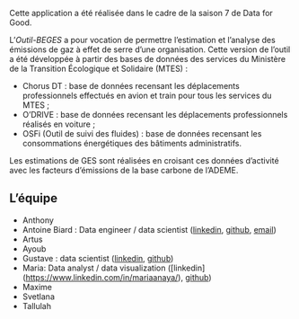 Cette application a été réalisée dans le cadre de la saison 7 de Data for Good.

L’*Outil-BEGES* a pour vocation de permettre l’estimation et l’analyse des émissions de gaz à effet de serre d’une organisation.
Cette version de l’outil a été développée à partir des bases de données des services du Ministère de la Transition Écologique et Solidaire (MTES) :
- Chorus DT : base de données recensant les déplacements professionnels effectués en avion et train pour tous les services du MTES ;
- O’DRIVE : base de données recensant les déplacements professionnels réalisés en voiture ;
- OSFi (Outil de suivi des fluides) : base de données recensant les consommations énergétiques des bâtiments administratifs.

Les estimations de GES sont réalisées en croisant ces données d’activité avec les facteurs d’émissions de la base carbone de l’ADEME.

## L’équipe
- Anthony
- Antoine Biard : Data engineer / data scientist ([linkedin](https://www.linkedin.com/in/antoine-biard-02906355/), [github](https://github.com/antoan2), [email](antoine.biard.10@gmail.com))
- Artus
- Ayoub
- Gustave : data scientist ([linkedin](https://www.linkedin.com/in/gustave-ronteix-677a82ba/), [github](https://github.com/gronteix))
- Maria: Data analyst / data visualization ([linkedin] (https://www.linkedin.com/in/mariaanaya/), [github](https://github.com/Maria0496))
- Maxime
- Svetlana
- Tallulah
